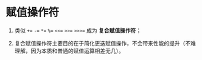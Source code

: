 # 赋值操作符

1. 类似 `+=` `-=` `*=` `%=` `<<=` `>>=` `>>>=` 成为 **复合赋值操作符**；

2. 复合赋值操作符主要目的在于简化更迭赋值操作，不会带来性能的提升（不难理解，因为本质和普通的赋值运算相差无几）。
